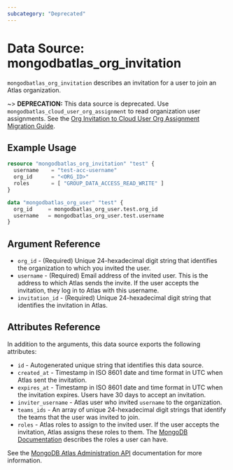 ```yaml
---
subcategory: "Deprecated"    
---
```


# Data Source: mongodbatlas_org_invitation

`mongodbatlas_org_invitation` describes an invitation for a user to join an Atlas organization.

~> **DEPRECATION:** This data source is deprecated. Use `mongodbatlas_cloud_user_org_assignment` to read organization user assignments. See the [Org Invitation to Cloud User Org Assignment Migration Guide](../guides/org-invitation-to-cloud-user-org-assignment-migration-guide).

## Example Usage

```terraform
resource "mongodbatlas_org_invitation" "test" {
  username    = "test-acc-username"
  org_id      = "<ORG_ID>"
  roles       = [ "GROUP_DATA_ACCESS_READ_WRITE" ]
}

data "mongodbatlas_org_user" "test" {
  org_id     = mongodbatlas_org_user.test.org_id
  username   = mongodbatlas_org_user.test.username
}
```

## Argument Reference

* `org_id` - (Required) Unique 24-hexadecimal digit string that identifies the organization to which you invited the user.
* `username` - (Required) Email address of the invited user. This is the address to which Atlas sends the invite. If the user accepts the invitation, they log in to Atlas with this username.
* `invitation_id` - (Required) Unique 24-hexadecimal digit string that identifies the invitation in Atlas.

## Attributes Reference

In addition to the arguments, this data source exports the following attributes:

* `id` - Autogenerated unique string that identifies this data source.
* `created_at` - Timestamp in ISO 8601 date and time format in UTC when Atlas sent the invitation.
* `expires_at` - Timestamp in ISO 8601 date and time format in UTC when the invitation expires. Users have 30 days to accept an invitation.
* `inviter_username` - Atlas user who invited `username` to the organization.
* `teams_ids` - An array of unique 24-hexadecimal digit strings that identify the teams that the user was invited to join.
* `roles` - Atlas roles to assign to the invited user. If the user accepts the invitation, Atlas assigns these roles to them. The [MongoDB Documentation](https://www.mongodb.com/docs/atlas/reference/user-roles/#organization-roles) describes the roles a user can have.

See the [MongoDB Atlas Administration API](https://docs.atlas.mongodb.com/reference/api/organization-get-one-invitation/) documentation for more information.
